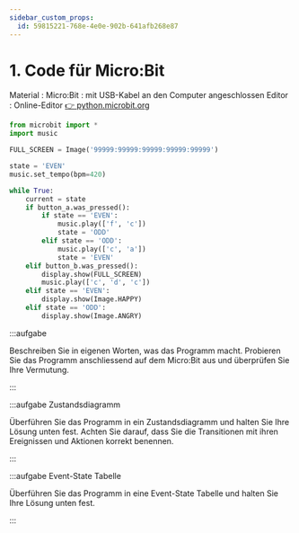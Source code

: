 ```yaml
---
sidebar_custom_props:
  id: 59815221-768e-4e0e-902b-641afb268e87
---
```

# 1. Code für Micro:Bit

Material
: Micro:Bit
: mit USB-Kabel an den Computer angeschlossen
Editor
: Online-Editor [👉 python.microbit.org](https://python.microbit.org/)

```py
from microbit import *
import music

FULL_SCREEN = Image('99999:99999:99999:99999:99999')

state = 'EVEN'
music.set_tempo(bpm=420)

while True:
    current = state
    if button_a.was_pressed():
        if state == 'EVEN':
            music.play(['f', 'c'])
            state = 'ODD'
        elif state == 'ODD':
            music.play(['c', 'a'])
            state = 'EVEN'
    elif button_b.was_pressed():
        display.show(FULL_SCREEN)
        music.play(['c', 'd', 'c'])
    elif state == 'EVEN':
        display.show(Image.HAPPY)
    elif state == 'ODD':
        display.show(Image.ANGRY)
```

:::aufgabe
<Answer type="state" webKey="6a5de7d0-90cf-406a-a269-c3413e24c95c" />

Beschreiben Sie in eigenen Worten, was das Programm macht. Probieren Sie das Programm anschliessend auf dem Micro:Bit aus und überprüfen Sie Ihre Vermutung.

<Answer type="text" webKey="36b195ab-12da-4fb0-8b9d-50152f3995ae" />
:::

:::aufgabe Zustandsdiagramm
<Answer type="state" webKey="bdd1d61d-46f9-441b-97a5-0ed78f21231c" />

Überführen Sie das Programm in ein Zustandsdiagramm und halten Sie Ihre Lösung unten fest. Achten Sie darauf, dass Sie die Transitionen mit ihren Ereignissen und Aktionen korrekt benennen.

<Answer type="text" webKey="39ec39f2-671d-4d55-9ced-8d07f0a8e674" />
:::

:::aufgabe Event-State Tabelle
<Answer type="state" webKey="49cefe33-f72e-41af-b838-2e890083573c" />

Überführen Sie das Programm in eine Event-State Tabelle und halten Sie Ihre Lösung unten fest.

<Answer type="text" webKey="ac030e31-1af2-4ee7-a29e-8559f0159834" />
:::